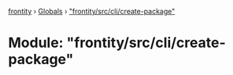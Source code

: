 [frontity](../README.md) › [Globals](../globals.md) › ["frontity/src/cli/create-package"](_frontity_src_cli_create_package_.md)

# Module: "frontity/src/cli/create-package"


